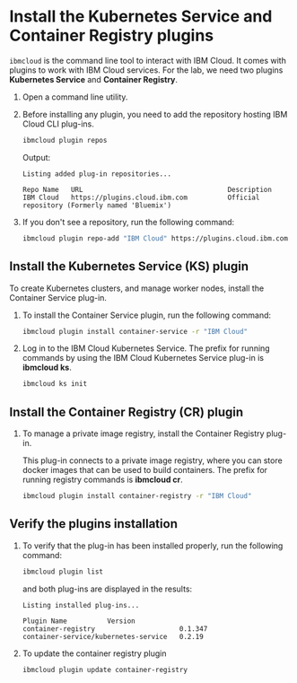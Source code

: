 # Install the Kubernetes Service and Container Registry plugins

`ibmcloud` is the command line tool to interact with IBM Cloud. It comes with plugins to work with IBM Cloud services. For the lab, we need two plugins **Kubernetes Service** and **Container Registry**.

1. Open a command line utility.

1. Before installing any plugin, you need to add the repository hosting IBM Cloud CLI plug-ins.
    ```sh
    ibmcloud plugin repos
    ```
    Output:
    ```
    Listing added plug-in repositories...

    Repo Name   URL                                    Description
    IBM Cloud   https://plugins.cloud.ibm.com          Official repository (Formerly named 'Bluemix')
    ```

1. If you don't see a repository, run the following command:
    ```sh
    ibmcloud plugin repo-add "IBM Cloud" https://plugins.cloud.ibm.com
    ```

## Install the Kubernetes Service (KS) plugin
To create Kubernetes clusters, and manage worker nodes, install the Container Service plug-in.

1. To install the Container Service plugin, run the following command:
    ```sh
    ibmcloud plugin install container-service -r "IBM Cloud"
    ```

1. Log in to the IBM Cloud Kubernetes Service. The prefix for running commands by using the IBM Cloud Kubernetes Service plug-in is **ibmcloud ks**.
    ```sh
    ibmcloud ks init
    ```


## Install the Container Registry (CR) plugin
1. To manage a private image registry, install the Container Registry plug-in.

    This plug-in connects to a private image registry, where you can store docker images that can be used to build containers. The prefix for running registry commands is **ibmcloud cr**.
    ```sh
    ibmcloud plugin install container-registry -r "IBM Cloud"
    ```

## Verify the plugins installation
1. To verify that the plug-in has been installed properly, run the following command:
    ```sh
    ibmcloud plugin list
    ```
    and both plug-ins are displayed in the results:
    ```
    Listing installed plug-ins...

    Plugin Name          Version
    container-registry                     0.1.347   
    container-service/kubernetes-service   0.2.19 
    ```
1. To update the container registry plugin
    ```sh
    ibmcloud plugin update container-registry
    ```